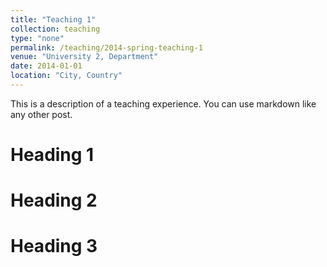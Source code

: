 ```yaml
---
title: "Teaching 1"
collection: teaching
type: "none"
permalink: /teaching/2014-spring-teaching-1
venue: "University 2, Department"
date: 2014-01-01
location: "City, Country"
---
```


This is a description of a teaching experience. You can use markdown like any other post.

Heading 1
======

Heading 2
======

Heading 3
======
